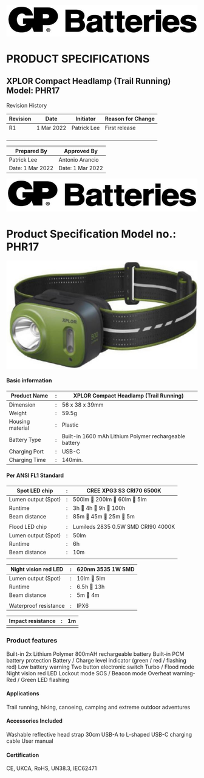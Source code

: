 ![](images/_page_0_Picture_0.jpeg)

# **PRODUCT SPECIFICATIONS**

## **XPLOR Compact Headlamp (Trail Running) Model: PHR17**

Revision History

| Revision | Date       | Initiator   | Reason for Change |
|----------|------------|-------------|-------------------|
| R1       | 1 Mar 2022 | Patrick Lee | First release     |
|          |            |             |                   |
|          |            |             |                   |
|          |            |             |                   |
|          |            |             |                   |

| Prepared By      | Approved By      |
|------------------|------------------|
| Patrick Lee      | Antonio Arancio  |
| Date: 1 Mar 2022 | Date: 1 Mar 2022 |

![](images/_page_1_Picture_0.jpeg)

# **Product Specification Model no.: PHR17**

![](images/_page_1_Picture_3.jpeg)

#### **Basic information**

| Product Name     | : | XPLOR Compact Headlamp (Trail Running)                 |
|------------------|---|--------------------------------------------------------|
| Dimension        | : | 56 x 38 x 39mm                                         |
| Weight           | : | 59.5g                                                  |
| Housing material | : | Plastic                                                |
| Battery Type     | : | Built-in 1600 mAh Lithium Polymer rechargeable battery |
| Charging Port    | : | USB-C                                                  |
| Charging Time    | : | 140min.                                                |

#### **Per ANSI FL1 Standard**

| Spot LED chip       | : | CREE XPG3 S3 CRI70 6500K           |
|---------------------|---|------------------------------------|
| Lumen output (Spot) | : | 500lm  200lm  60lm  5lm         |
| Runtime             | : | 3h  4h  9h  100h                |
| Beam distance       | : | 85m  45m  25m  5m               |
|                     |   |                                    |
| Flood LED chip      | : | Lumileds 2835 0.5W SMD CRI90 4000K |
| Lumen output (Spot) | : | 50lm                               |
| Runtime             | : | 6h                                 |
| Beam distance       | : | 10m                                |
|                     |   |                                    |

| Night vision red LED  | : | 620nm 3535 1W SMD |
|-----------------------|---|-------------------|
| Lumen output (Spot)   | : | 10lm  5lm        |
| Runtime               | : | 6.5h  13h        |
| Beam distance         | : | 5m  4m           |
|                       |   |                   |
| Waterproof resistance | : | IPX6              |

| Impact resistance | : | 1m |
|-------------------|---|----|
|                   |   |    |

### **Product features**

Built-in 2x Lithium Polymer 800mAH rechargeable battery Built-in PCM battery protection Battery / Charge level indicator (green / red / flashing red) Low battery warning Two button electronic switch Turbo / Flood mode Night vision red LED Lockout mode SOS / Beacon mode Overheat warning- Red / Green LED flashing

#### **Applications**

Trail running, hiking, canoeing, camping and extreme outdoor adventures

#### **Accessories Included**

Washable reflective head strap 30cm USB-A to L-shaped USB-C charging cable User manual

#### **Certification**

CE, UKCA, RoHS, UN38.3, IEC62471